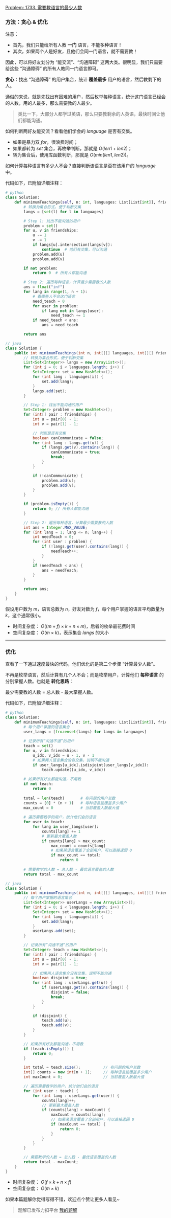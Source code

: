 [Problem: 1733. 需要教语言的最少人数](https://leetcode.cn/problems/minimum-number-of-people-to-teach/description/)

### 方法：贪心 & 优化

注意：

- 首先，我们只能给所有人教 **一门** 语言，不能多种语言！
- 其次，如果两个人是好友，且他们会同一门语言，就不需要教！

因此，可以将好友划分为 “能交流”、“沟通障碍” 这两大类。很明显，我们只需要给这些 “沟通障碍” 的所有人教同一门语言即可。

**贪心**：找出 “沟通障碍” 的用户集合，统计 **覆盖最多** 用户的语言，然后教剩下的人。

通俗的来说，就是先找出有困难的用户，然后枚举每种语言，统计这门语言已经会的人数，用的人最多，那么需要教的人最少。

> 类比一下，大部分人都学过英语，那么只要教剩余的人英语，最快时间让他们都能沟通。

如何判断两好友能交流？看看他们学会的 $language$ 是否有交集。

- 如果是暴力双 $for$，很浪费时间；
- 如果都转为 $set$ 集合，再枚举判断，那就是 $O(len1+len2)$；
- 转为集合后，使用库函数判断，那就是 $O(min(len1,len2))$。

如何计算每种语言有多少人不会？直接判断该语言是否在该用户的 $language$ 中。

代码如下，已附加详细注释：

```Python
# python
class Solution:
    def minimumTeachings(self, n: int, languages: List[List[int]], friendships: List[List[int]]) -> int:
        # 转换为集合形式，便于判断交集
        langs = [set(l) for l in languages]

        # Step 1: 找出不能沟通的用户
        problem = set()
        for u, v in friendships:
            u -= 1
            v -= 1
            if langs[u].intersection(langs[v]):
                continue  # 他们有交集，可以沟通
            problem.add(u)
            problem.add(v)

        if not problem:
            return 0  # 所有人都能沟通

        # Step 2: 遍历每种语言，计算最少需要教的人数
        ans = float("inf")
        for lang in range(1, n + 1):
            # 看哪些人不会这门语言
            need_teach = 0
            for user in problem:
                if lang not in langs[user]:
                    need_teach += 1
            if need_teach < ans:
                ans = need_teach

        return ans
```

```Java
// java
class Solution {
    public int minimumTeachings(int n, int[][] languages, int[][] friendships) {
        // 转换为集合形式，便于判断交集
        List<Set<Integer>> langs = new ArrayList<>();
        for (int i = 0; i < languages.length; i++) {
            Set<Integer> set = new HashSet<>();
            for (int lang : languages[i]) {
                set.add(lang);
            }
            langs.add(set);
        }

        // Step 1: 找出不能沟通的用户
        Set<Integer> problem = new HashSet<>();
        for (int[] pair : friendships) {
            int u = pair[0] - 1;
            int v = pair[1] - 1;

            // 判断是否有交集
            boolean canCommunicate = false;
            for (int lang : langs.get(u)) {
                if (langs.get(v).contains(lang)) {
                    canCommunicate = true;
                    break;
                }
            }

            if (!canCommunicate) {
                problem.add(u);
                problem.add(v);
            }
        }

        if (problem.isEmpty()) {
            return 0; // 所有人都能沟通
        }

        // Step 2: 遍历每种语言，计算最少需要教的人数
        int ans = Integer.MAX_VALUE;
        for (int lang = 1; lang <= n; lang++) {
            int needTeach = 0;
            for (int user : problem) {
                if (!langs.get(user).contains(lang)) {
                    needTeach++;
                }
            }
            if (needTeach < ans) {
                ans = needTeach;
            }
        }

        return ans;
    }
}
```

假设用户数为 $m$，语言总数为 $n$，好友对数为 $f$，每个用户掌握的语言平均数量为 $k$，这个通常很小。

- 时间复杂度： $O((m+f)\times k + n\times m)$，后者的枚举最花费时间
- 空间复杂度： $O(m\times k)$，表示集合 $langs$ 的大小

---

### 优化

查看了一下通过速度最快的代码，他们优化的是第二个步骤 “计算最少人数”。

不再是枚举语言，然后计算有几个人不会；而是枚举用户，计算他们 **每种语言** 的分别掌握人数。也就是 **转化思路**：

最少需要教的人数 = 总人数 - 最大掌握人数。

代码如下，已附加详细注释：

```Python
# python
class Solution:
    def minimumTeachings(self, n: int, languages: List[List[int]], friendships: List[List[int]]) -> int:
        # 每个用户掌握的语言集合
        user_langs = [frozenset(langs) for langs in languages]
        
        # 记录所有“沟通不通”的用户
        teach = set()
        for u, v in friendships:
            u_idx, v_idx = u - 1, v - 1
            # 如果两人语言集合没有交集，说明不能沟通
            if user_langs[u_idx].isdisjoint(user_langs[v_idx]):
                teach.update((u_idx, v_idx))
        
        # 如果所有好友都能沟通，不用教
        if not teach:
            return 0
        
        total = len(teach)       # 有问题的用户总数
        counts = [0] * (n + 1)   # 每种语言能覆盖多少用户
        max_count = 0            # 当前覆盖人数最大值
        
        # 遍历需要教学的用户，统计他们会的语言
        for user in teach:
            for lang in user_langs[user]:
                counts[lang] += 1
                # 更新最大覆盖人数
                if counts[lang] > max_count:
                    max_count = counts[lang]
                    # 如果某语言覆盖了全部用户，可以直接返回 0
                    if max_count == total:
                        return 0
        
        # 需要教学的人数 = 总人数 - 最优语言覆盖的人数
        return total - max_count
```

```Java
// java
class Solution {
    public int minimumTeachings(int n, int[][] languages, int[][] friendships) {
        // 每个用户掌握的语言集合
        List<Set<Integer>> userLangs = new ArrayList<>();
        for (int i = 0; i < languages.length; i++) {
            Set<Integer> set = new HashSet<>();
            for (int lang : languages[i]) {
                set.add(lang);
            }
            userLangs.add(set);
        }

        // 记录所有“沟通不通”的用户
        Set<Integer> teach = new HashSet<>();
        for (int[] pair : friendships) {
            int u = pair[0] - 1;
            int v = pair[1] - 1;

            // 如果两人语言集合没有交集，说明不能沟通
            boolean disjoint = true;
            for (int lang : userLangs.get(u)) {
                if (userLangs.get(v).contains(lang)) {
                    disjoint = false;
                    break;
                }
            }

            if (disjoint) {
                teach.add(u);
                teach.add(v);
            }
        }

        // 如果所有好友都能沟通，不用教
        if (teach.isEmpty()) {
            return 0;
        }

        int total = teach.size();          // 有问题的用户总数
        int[] counts = new int[n + 1];     // 每种语言能覆盖多少用户
        int maxCount = 0;                  // 当前覆盖人数最大值

        // 遍历需要教学的用户，统计他们会的语言
        for (int user : teach) {
            for (int lang : userLangs.get(user)) {
                counts[lang]++;
                // 更新最大覆盖人数
                if (counts[lang] > maxCount) {
                    maxCount = counts[lang];
                    // 如果某语言覆盖了全部用户，可以直接返回 0
                    if (maxCount == total) {
                        return 0;
                    }
                }
            }
        }

        // 需要教学的人数 = 总人数 - 最优语言覆盖的人数
        return total - maxCount;
    }
}
```

- 时间复杂度： $O(f\times k + n\times f)$
- 空间复杂度： $O(m\times k)$

如果本篇题解你觉得写得不错，欢迎点个赞让更多人看见~

> 题解已发布力扣平台 [我的题解](https://leetcode.cn/problems/minimum-number-of-people-to-teach/solutions/3777616/tan-xin-jie-du-ti-yi-setpan-duan-jiao-ji-flqo/)
